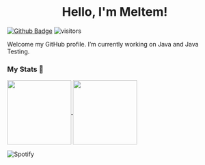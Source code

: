 <h1 align="center">Hello, I'm Meltem!</h1>

[![Github Badge](https://img.shields.io/badge/-Github-232323?logo=Github&logoColor=white&link=https://space.bilibili.com/7708412)](https://github.com/MeltemClkgl)
![visitors](https://visitor-badge.laobi.icu/badge?page_id=MeltemClkgl)

Welcome my GitHub profile. I’m currently working on Java and Java Testing.


### My Stats 🔭


<a href="https://github.com/MeltemClkgl/github-readme-stats">
    <img height="150em" align="center" src="https://github-readme-stats.vercel.app/api?username=MeltemClkgl&show_icons=true&theme=radical&include_all_commits=true&count_private=true" />
    <img height="150em" align="center" align="center" src="https://github-readme-stats.vercel.app/api/top-langs/?username=MeltemClkgl&layout=compact&langs_count=7&theme=dark" />
</a>
    
<br>
    

![Spotify](https://spotify-recently-played-readme.vercel.app/api?user=gs71m4l0fy7ipv6sufm6c6bje&width=800&count=5)
